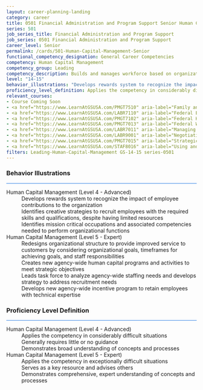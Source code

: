 ```yaml
---
layout: career-planning-landing
category: career
title: 0501 Financial Administration and Program Support Senior Human Capital Management
series: 501
job_series_title: Financial Administration and Program Support
job_series: 0501 Financial Administration and Program Support
career_level: Senior
permalink: /cards/501-Human-Capital-Management-Senior
functional_competency_designation: General Career Competencies
competency: Human Capital Management
competency_group: Leading
competency_description: Builds and manages workforce based on organizational goals, budget considerations, and staffing needs; ensures that employees are appropriately recruited, selected, appraised, and rewarded; takes action to address performance problems; manages a multi-sector workforce and a variety of work situations
level: "14-15"
behavior_illustrations: "Develops rewards system to recognize the impact of employee contributions to the organization ? Identifies creative strategies to recruit employees with the required skills and qualifications, despite having limited resources ? Identifies mission critical occupations and associated competencies needed to perform organizational functions ? Redesigns organizational structure to provide improved service to customers by considering organizational goals, timeframes for achieving goals, and staff responsibilities ? Creates new agency-wide human capital programs and activities to meet strategic objectives ? Leads task force to analyze agency-wide staffing needs and develops strategy to address recruitment needs ? Develops new agency-wide incentive program to retain employees with technical expertise"
proficiency_level_definition: Applies the competency in considerably difficult situations ? Generally requires little or no guidance ? Demonstrates broad understanding of concepts and processes ? Applies the competency in exceptionally difficult situations ? Serves as a key resource and advises others ? Demonstrates comprehensive, expert understanding of concepts and processes
relevant_courses: 
- Course Coming Soon
- <a href="https://www.LearnAtGSUSA.com/PMGT7510" aria-label="Family and Medical Leave Act for Supervisors and HR Practitioners (PMGT7510), GSU - https://www.LearnAtGSUSA.com/PMGT7510">Family and Medical Leave Act for Supervisors and HR Practitioners (PMGT7510), GSU</a>
- <a href="https://www.LearnAtGSUSA.com/LABR7110" aria-label="Federal Employee Relations (Basic) (LABR7110), GSU - https://www.LearnAtGSUSA.com/LABR7110">Federal Employee Relations (Basic) (LABR7110), GSU</a>
- <a href="https://www.LearnAtGSUSA.com/PMGT7102" aria-label="Federal Human Resources Management for Supervisors and Managers (PMGT7102), GSU - https://www.LearnAtGSUSA.com/PMGT7102">Federal Human Resources Management for Supervisors and Managers (PMGT7102), GSU</a>
- <a href="https://www.LearnAtGSUSA.com/PMGT7013" aria-label="Federal Workforce Analysis and Planning (PMGT7013), GSU - https://www.LearnAtGSUSA.com/PMGT7013">Federal Workforce Analysis and Planning (PMGT7013), GSU</a>
- <a href="https://www.LearnAtGSUSA.com/LABR7011" aria-label="Managing Employee Conduct and Performance (LABR7011), GSU - https://www.LearnAtGSUSA.com/LABR7011">Managing Employee Conduct and Performance (LABR7011), GSU</a>
- <a href="https://www.LearnAtGSUSA.com/LABR9001" aria-label="Negotiating Federal Labor Agreements (LABR9001), GSU - https://www.LearnAtGSUSA.com/LABR9001">Negotiating Federal Labor Agreements (LABR9001), GSU</a>
- <a href="https://www.LearnAtGSUSA.com/PMGT7015" aria-label="Strategic Human Capital Management (PMGT7015), GSU - https://www.LearnAtGSUSA.com/PMGT7015">Strategic Human Capital Management (PMGT7015), GSU</a>
- <a href="https://www.LearnAtGSUSA.com/STAF8016" aria-label="Using and Presenting HR Data for Organizational Decisions (STAF8016), GSU - https://www.LearnAtGSUSA.com/STAF8016">Using and Presenting HR Data for Organizational Decisions (STAF8016), GSU</a>
filters: Leading-Human-Capital-Management GS-14-15 series-0501
---
```


<div class="desktop:grid-col-6 margin-y-3">
  <div class="border-top-2 bg-white padding-3 shadow-5 height-full members-hover border-1px button-border border-top-blue radius-lg card-text-color">
    <h3>Behavior Illustrations</h3>
    <hr style="background-color: #1b74e0 !important;"/>
    <dl class="text-base card-content-color"><dt>Human Capital Management (Level 4 - Advanced)</dt><dd>Develops rewards system to recognize the impact of employee contributions to the organization </dd><dd> Identifies creative strategies to recruit employees with the required skills and qualifications, despite having limited resources </dd><dd> Identifies mission critical occupations and associated competencies needed to perform organizational functions</dd><dt>Human Capital Management (Level 5 - Expert)</dt><dd>Redesigns organizational structure to provide improved service to customers by considering organizational goals, timeframes for achieving goals, and staff responsibilities </dd><dd> Creates new agency-wide human capital programs and activities to meet strategic objectives </dd><dd> Leads task force to analyze agency-wide staffing needs and develops strategy to address recruitment needs </dd><dd> Develops new agency-wide incentive program to retain employees with technical expertise</dd></dl>
  </div>
</div>
<div class="desktop:grid-col-6 margin-y-3">
  <div class="border-top-2 bg-white padding-3 shadow-5 height-full members-hover border-1px button-border border-top-blue radius-lg card-text-color">
    <h3>Proficiency Level Definition</h3>
     <hr style="background-color: #1b74e0 !important;"/>
    <dl class="text-base card-content-color"><dt>Human Capital Management (Level 4 - Advanced)</dt><dd>Applies the competency in considerably difficult situations </dd><dd> Generally requires little or no guidance </dd><dd> Demonstrates broad understanding of concepts and processes</dd><dt>Human Capital Management (Level 5 - Expert)</dt><dd>Applies the competency in exceptionally difficult situations </dd><dd> Serves as a key resource and advises others </dd><dd> Demonstrates comprehensive, expert understanding of concepts and processes</dd></dl>
  </div>
</div>